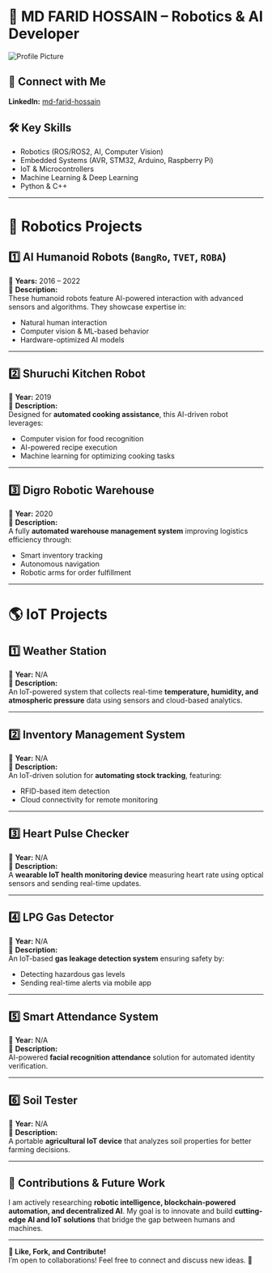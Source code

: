 # 🚀 MD FARID HOSSAIN – Robotics & AI Developer  

![Profile Picture](https://your-image-link-here.com)  

## 🔗 Connect with Me  
**LinkedIn:** [md-farid-hossain](https://www.linkedin.com/in/md-farid-hossain-a7ba49174)  

## 🛠️ Key Skills  
- Robotics (ROS/ROS2, AI, Computer Vision)  
- Embedded Systems (AVR, STM32, Arduino, Raspberry Pi)  
- IoT & Microcontrollers  
- Machine Learning & Deep Learning  
- Python & C++  

---

# 🤖 Robotics Projects  

## 1️⃣ **AI Humanoid Robots** (`BangRo`, `TVET`, `ROBA`)  
📅 **Years:** 2016 – 2022  
📝 **Description:**  
These humanoid robots feature AI-powered interaction with advanced sensors and algorithms. They showcase expertise in:  
- Natural human interaction  
- Computer vision & ML-based behavior  
- Hardware-optimized AI models  

---

## 2️⃣ **Shuruchi Kitchen Robot**  
📅 **Year:** 2019  
📝 **Description:**  
Designed for **automated cooking assistance**, this AI-driven robot leverages:  
- Computer vision for food recognition  
- AI-powered recipe execution  
- Machine learning for optimizing cooking tasks  

---

## 3️⃣ **Digro Robotic Warehouse**  
📅 **Year:** 2020  
📝 **Description:**  
A fully **automated warehouse management system** improving logistics efficiency through:  
- Smart inventory tracking  
- Autonomous navigation  
- Robotic arms for order fulfillment  

---

# 🌎 IoT Projects  

## 1️⃣ **Weather Station**  
📅 **Year:** N/A  
📝 **Description:**  
An IoT-powered system that collects real-time **temperature, humidity, and atmospheric pressure** data using sensors and cloud-based analytics.  

---

## 2️⃣ **Inventory Management System**  
📅 **Year:** N/A  
📝 **Description:**  
An IoT-driven solution for **automating stock tracking**, featuring:  
- RFID-based item detection  
- Cloud connectivity for remote monitoring  

---

## 3️⃣ **Heart Pulse Checker**  
📅 **Year:** N/A  
📝 **Description:**  
A **wearable IoT health monitoring device** measuring heart rate using optical sensors and sending real-time updates.  

---

## 4️⃣ **LPG Gas Detector**  
📅 **Year:** N/A  
📝 **Description:**  
An IoT-based **gas leakage detection system** ensuring safety by:  
- Detecting hazardous gas levels  
- Sending real-time alerts via mobile app  

---

## 5️⃣ **Smart Attendance System**  
📅 **Year:** N/A  
📝 **Description:**  
AI-powered **facial recognition attendance** solution for automated identity verification.  

---

## 6️⃣ **Soil Tester**  
📅 **Year:** N/A  
📝 **Description:**  
A portable **agricultural IoT device** that analyzes soil properties for better farming decisions.  

---

## 🚀 Contributions & Future Work  
I am actively researching **robotic intelligence, blockchain-powered automation, and decentralized AI**. My goal is to innovate and build **cutting-edge AI and IoT solutions** that bridge the gap between humans and machines.  

---

**📌 Like, Fork, and Contribute!**  
I’m open to collaborations! Feel free to connect and discuss new ideas. 🚀  
